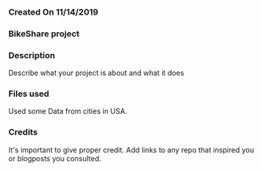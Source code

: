 ### Created On 11/14/2019

### BikeShare project


### Description
Describe what your project is about and what it does

### Files used
Used some Data from cities in USA.
### Credits
It's important to give proper credit. Add links to any repo that inspired you or blogposts you consulted.


